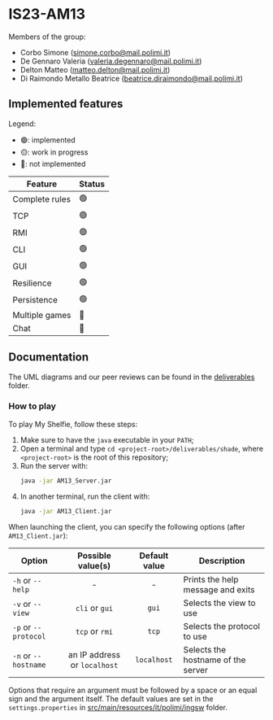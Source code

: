 # IS23-AM13

Members of the group:

- Corbo Simone (simone.corbo@mail.polimi.it)
- De Gennaro Valeria (valeria.degennaro@mail.polimi.it)
- Delton Matteo (matteo.delton@mail.polimi.it)
- Di Raimondo Metallo Beatrice (beatrice.diraimondo@mail.polimi.it)

## Implemented features

Legend:

- 🟢: implemented
- 🟡: work in progress
- 🔴: not implemented

| Feature        | Status |
|----------------|--------|
| Complete rules | 🟢     |
| TCP            | 🟢     |
| RMI            | 🟢     |
| CLI            | 🟢     |
| GUI            | 🟢     |
| Resilience     | 🟢     |
| Persistence    | 🟢     |
| Multiple games | 🔴     |
| Chat           | 🔴     |

## Documentation

The UML diagrams and our peer reviews can be found in the [deliverables](deliverables) folder.

### How to play

To play My Shelfie, follow these steps:

1. Make sure to have the `java` executable in your `PATH`;
2. Open a terminal and type `cd <project-root>/deliverables/shade`, where `<project-root>` is the root of this
   repository;
3. Run the server with:
    ```bash
    java -jar AM13_Server.jar
    ```
4. In another terminal, run the client with:
    ```bash
    java -jar AM13_Client.jar
    ```

When launching the client, you can specify the following options (after `AM13_Client.jar`):

| Option               |      Possible value(s)       | Default value | Description                        |
|----------------------|:----------------------------:|:-------------:|------------------------------------|
| `-h` or `--help`     |              -               |       -       | Prints the help message and exits  |
| `-v` or `--view`     |        `cli` or `gui`        |     `gui`     | Selects the view to use            |
| `-p` or `--protocol` |        `tcp` or `rmi`        |     `tcp`     | Selects the protocol to use        |
| `-n` or `--hostname` | an IP address or `localhost` |  `localhost`  | Selects the hostname of the server |

Options that require an argument must be followed by a space or an equal sign and the argument itself.
The default values are set in the `settings.properties`
in [src/main/resources/it/polimi/ingsw](src/main/resources/it/polimi/ingsw) folder.
